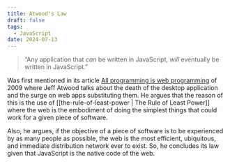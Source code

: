 ```yaml
---
title: Atwood's Law
draft: false
tags:
  - JavaScript
date: 2024-07-13
---
```


> “Any application that _can_ be written in JavaScript, _will_ eventually be written in JavaScript.”

Was first mentioned in its article [All programming is web programming](https://blog.codinghorror.com/all-programming-is-web-programming/) of 2009 where Jeff Atwood talks about the death of the desktop application and the surge on web apps substituting them. He argues that the reason of this is the use of [[the-rule-of-least-power | The Rule of Least Power]] where the web is the embodiment of doing the simplest things that could work for a given piece of software.

Also, he argues, if the objective of a piece of software is to be experienced by as many people as possible, the web is the most efficient, ubiquitous, and immediate distribution network ever to exist. So, he concludes its law given that JavaScript is the native code of the web.

